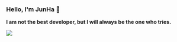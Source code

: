 
### Hello, I'm JunHa 👋
**I am not the best developer, but I will always be the one who tries.**

<a href="https://velog.io/@jjunhaa0211"><img src="https://img.shields.io/badge/Velog-3DDC84?style=flat-square&logo=Blogger&logoColor=white"/></a>
